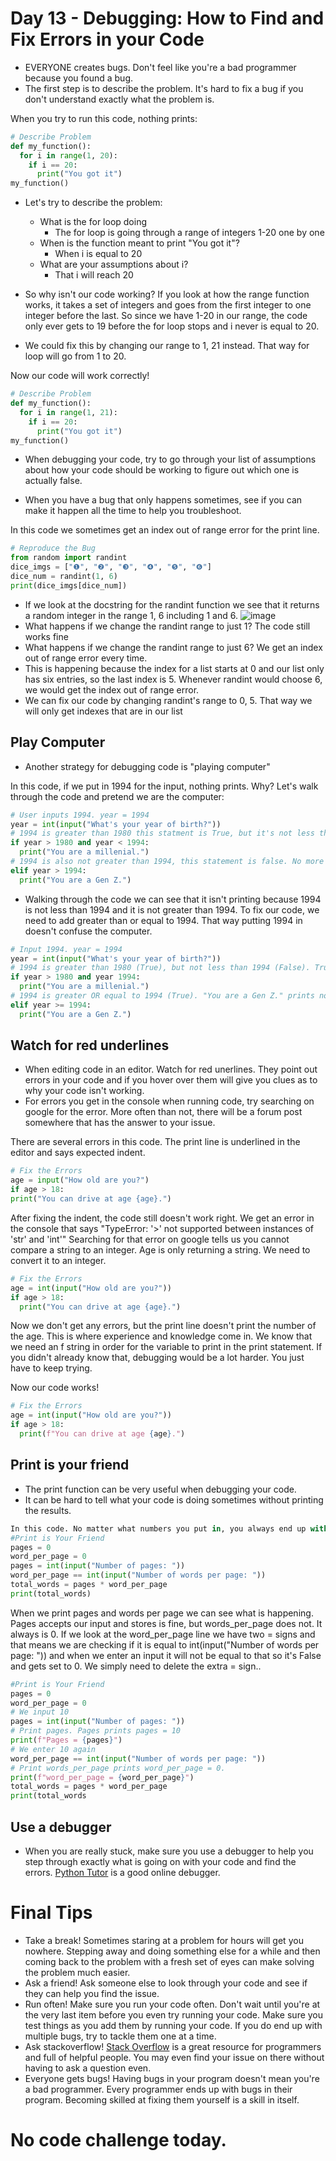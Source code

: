 # Day 13 - Debugging: How to Find and Fix Errors in your Code

- EVERYONE creates bugs. Don't feel like you're a bad programmer because you found a bug.
- The first step is to describe the problem. It's hard to fix a bug if you don't understand exactly what the problem is.

When you try to run this code, nothing prints:
```python
# Describe Problem
def my_function():
  for i in range(1, 20):
    if i == 20:
      print("You got it")
my_function()
```
- Let's try to describe the problem:
  + What is the for loop doing
     + The for loop is going through a range of integers 1-20 one by one
  + When is the function meant to print "You got it"?
     + When i is equal to 20
  + What are your assumptions about i?
     + That i will reach 20

- So why isn't our code working? If you look at how the range function works, it takes a set of integers and goes from the first integer to one integer before the last. So since we have 1-20 in our range, the code only ever gets to 19 before the for loop stops and i never is equal to 20.
- We could fix this by changing our range to 1, 21 instead. That way for loop will go from 1 to 20.

Now our code will work correctly!
```python
# Describe Problem
def my_function():
  for i in range(1, 21):
    if i == 20:
      print("You got it")
my_function()
```
- When debugging your code, try to go through your list of assumptions about how your code should be working to figure out which one is actually false.

- When you have a bug that only happens sometimes, see if you can make it happen all the time to help you troubleshoot.

In this code we sometimes get an index out of range error for the print line.
```python
# Reproduce the Bug
from random import randint
dice_imgs = ["❶", "❷", "❸", "❹", "❺", "❻"]
dice_num = randint(1, 6)
print(dice_imgs[dice_num])
```
- If we look at the docstring for the randint function we see that it returns a random integer in the range 1, 6 including 1 and 6.
 ![image](https://user-images.githubusercontent.com/52113778/207731947-c33c9d52-b11d-4c5e-81e4-9f0072749101.png)
 - What happens if we change the randint range to just 1? The code still works fine
 - What happens if we change the randint range to just 6? We get an index out of range error every time.
 - This is happening because the index for a list starts at 0 and our list only has six entries, so the last index is 5. Whenever randint would choose 6, we would get the index out of range error.
 - We can fix our code by changing randint's range to 0, 5. That way we will only get indexes that are in our list

## Play Computer

- Another strategy for debugging code is "playing computer"

In this code, if we put in 1994 for the input, nothing prints. Why?
Let's walk through the code and pretend we are the computer:
```python
# User inputs 1994. year = 1994
year = int(input("What's your year of birth?"))
# 1994 is greater than 1980 this statment is True, but it's not less than 1994, this statement is False. True and False combine to False. Statement is False.
if year > 1980 and year < 1994:
  print("You are a millenial.")
# 1994 is also not greater than 1994, this statement is false. No more lines of code left. Nothing prints.
elif year > 1994:
  print("You are a Gen Z.")
 ```
 - Walking through the code we can see that it isn't printing because 1994 is not less than 1994 and it is not greater than 1994. To fix our code, we need to add greater than or equal to 1994. That way putting 1994 in doesn't confuse the computer.
```python
# Input 1994. year = 1994
year = int(input("What's your year of birth?"))
# 1994 is greater than 1980 (True), but not less than 1994 (False). True and False = False
if year > 1980 and year 1994:
  print("You are a millenial.")
# 1994 is greater OR equal to 1994 (True). "You are a Gen Z." prints now
elif year >= 1994:
  print("You are a Gen Z.")
```
## Watch for red underlines
- When editing code in an editor. Watch for red unerlines. They point out errors in your code and if you hover over them will give you clues as to why your code isn't working.
- For errors you get in the console when running code, try searching on google for the error. More often than not, there will be a forum post somewhere that has the answer to your issue.

There are several errors in this code. The print line is underlined in the editor and says expected indent.
```python
# Fix the Errors
age = input("How old are you?")
if age > 18:
print("You can drive at age {age}.")
```
After fixing the indent, the code still doesn't work right. We get an error in the console that says "TypeError: '>' not supported between instances of 'str' and 'int'" Searching for that error on google tells us you cannot compare a string to an integer. Age is only returning a string. We need to convert it to an integer.
```python
# Fix the Errors
age = int(input("How old are you?"))
if age > 18:
  print("You can drive at age {age}.")
```
Now we don't get any errors, but the print line doesn't print the number of the age. This is where experience and knowledge come in. We know that we need an f string in order for the variable to print in the print statement. If you didn't already know that, debugging would be a lot harder. You just have to keep trying.

Now our code works!
```python
# Fix the Errors
age = int(input("How old are you?"))
if age > 18:
  print(f"You can drive at age {age}.")
```

## Print is your friend
- The print function can be very useful when debugging your code.
- It can be hard to tell what your code is doing sometimes without printing the results.
```python
In this code. No matter what numbers you put in, you always end up with an anwswer of 0. Without using print, it would be harder to figure out what is going on.
#Print is Your Friend
pages = 0
word_per_page = 0
pages = int(input("Number of pages: "))
word_per_page == int(input("Number of words per page: "))
total_words = pages * word_per_page
print(total_words)
```
When we print pages and words per page we can see what is happening. Pages accepts our input and stores is fine, but words_per_page does not. It always is 0. If we look at the word_per_page line we have two = signs and that means we are checking if it is equal to int(input("Number of words per page: ")) and when we enter an input it will not be equal to that so it's False and gets set to 0. We simply need to delete the extra = sign..
```python
#Print is Your Friend
pages = 0
word_per_page = 0
# We input 10
pages = int(input("Number of pages: "))
# Print pages. Pages prints pages = 10
print(f"Pages = {pages}")
# We enter 10 again
word_per_page == int(input("Number of words per page: "))
# Print words_per_page prints word_per_page = 0.
print(f"word_per_page = {word_per_page}")
total_words = pages * word_per_page
print(total_words
```

## Use a debugger
- When you are really stuck, make sure you use a debugger to help you step through exactly what is going on with your code and find the errors. [Python Tutor](https://pythontutor.com) is a good online debugger.

# Final Tips
- Take a break! Sometimes staring at a problem for hours will get you nowhere. Stepping away and doing something else for a while and then coming back to the problem with a fresh set of eyes can make solving the problem much easier.
- Ask a friend! Ask someone else to look through your code and see if they can help you find the issue.
- Run often! Make sure you run your code often. Don't wait until you're at the very last item before you even try running your code. Make sure you test things as you add them by running your code. If you do end up with multiple bugs, try to tackle them one at a time.
- Ask stackoverflow! [Stack Overflow](https://stackoverflow.com) is a great resource for programmers and full of helpful people. You may even find your issue on there without having to ask a question even.
- Everyone gets bugs! Having bugs in your program doesn't mean you're a bad programmer. Every programmer ends up with bugs in their program. Becoming skilled at fixing them yourself is a skill in itself.

# No code challenge today.

